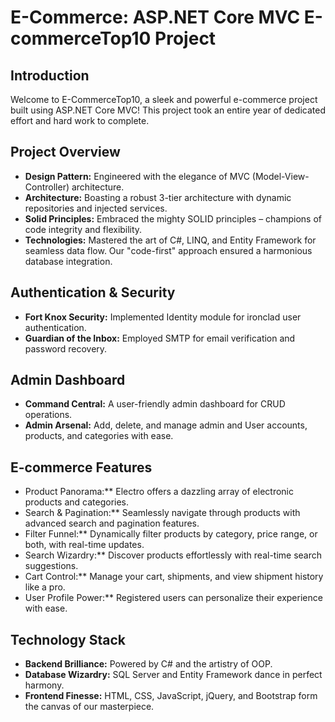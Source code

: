 <!-- Electro: ASP.NET Core MVC E-commerce Project 🛍️💻 -->

# E-Commerce: ASP.NET Core MVC E-commerceTop10 Project

## Introduction

Welcome to E-CommerceTop10, a sleek and powerful e-commerce project built using ASP.NET Core MVC! This project took an entire year of dedicated effort and hard work to complete.


## Project Overview

- **Design Pattern:** Engineered with the elegance of MVC (Model-View-Controller) architecture.
- **Architecture:** Boasting a robust 3-tier architecture with dynamic repositories and injected services.
- **Solid Principles:** Embraced the mighty SOLID principles – champions of code integrity and flexibility.
- **Technologies:** Mastered the art of C#, LINQ, and Entity Framework for seamless data flow. Our "code-first" approach ensured a harmonious database integration.

## Authentication & Security

- **Fort Knox Security:** Implemented Identity module for ironclad user authentication.
- **Guardian of the Inbox:** Employed SMTP for email verification and password recovery.

## Admin Dashboard

- **Command Central:** A user-friendly admin dashboard for CRUD operations.
- **Admin Arsenal:** Add, delete, and manage admin and User accounts, products, and categories with ease.

## E-commerce Features

- Product Panorama:** Electro offers a dazzling array of electronic products and categories.
- Search & Pagination:** Seamlessly navigate through products with advanced search and pagination features.
- Filter Funnel:** Dynamically filter products by category, price range, or both, with real-time updates.
- Search Wizardry:** Discover products effortlessly with real-time search suggestions.
- Cart Control:** Manage your cart, shipments, and view shipment history like a pro.
- User Profile Power:** Registered users can personalize their experience with ease.

## Technology Stack

- **Backend Brilliance:** Powered by C# and the artistry of OOP.
- **Database Wizardry:** SQL Server and Entity Framework dance in perfect harmony.
- **Frontend Finesse:** HTML, CSS, JavaScript, jQuery, and Bootstrap form the canvas of our masterpiece.




